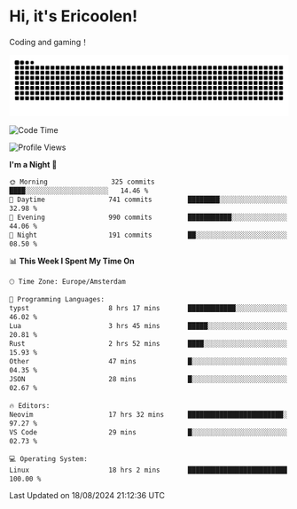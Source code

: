# Hi, it's Ericoolen!
Coding and gaming！

<picture>
  <source media="(prefers-color-scheme: dark)" srcset="https://raw.githubusercontent.com/Eric-Song-Nop/Eric-Song-Nop/output/github-contribution-grid-snake-dark.svg">
  <source media="(prefers-color-scheme: light)" srcset="https://raw.githubusercontent.com/Eric-Song-Nop/Eric-Song-Nop/output/github-contribution-grid-snake.svg">
  <img alt="github contribution grid snake animation" src="https://raw.githubusercontent.com/Eric-Song-Nop/Eric-Song-Nop/output/github-contribution-grid-snake.svg">
</picture>

<!--START_SECTION:waka-->
![Code Time](http://img.shields.io/badge/Code%20Time-1%2C454%20hrs%205%20mins-blue)

![Profile Views](http://img.shields.io/badge/Profile%20Views-0-blue)

**I'm a Night 🦉** 

```text
🌞 Morning                325 commits         ████░░░░░░░░░░░░░░░░░░░░░   14.46 % 
🌆 Daytime                741 commits         ████████░░░░░░░░░░░░░░░░░   32.98 % 
🌃 Evening                990 commits         ███████████░░░░░░░░░░░░░░   44.06 % 
🌙 Night                  191 commits         ██░░░░░░░░░░░░░░░░░░░░░░░   08.50 % 
```


📊 **This Week I Spent My Time On** 

```text
🕑︎ Time Zone: Europe/Amsterdam

💬 Programming Languages: 
typst                    8 hrs 17 mins       ████████████░░░░░░░░░░░░░   46.02 % 
Lua                      3 hrs 45 mins       █████░░░░░░░░░░░░░░░░░░░░   20.81 % 
Rust                     2 hrs 52 mins       ████░░░░░░░░░░░░░░░░░░░░░   15.93 % 
Other                    47 mins             █░░░░░░░░░░░░░░░░░░░░░░░░   04.35 % 
JSON                     28 mins             █░░░░░░░░░░░░░░░░░░░░░░░░   02.67 % 

🔥 Editors: 
Neovim                   17 hrs 32 mins      ████████████████████████░   97.27 % 
VS Code                  29 mins             █░░░░░░░░░░░░░░░░░░░░░░░░   02.73 % 

💻 Operating System: 
Linux                    18 hrs 2 mins       █████████████████████████   100.00 % 
```


 Last Updated on 18/08/2024 21:12:36 UTC
<!--END_SECTION:waka-->
